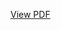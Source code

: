 [View PDF](https://github.com/kushagra0304/CV/blob/5326fbf59cb3f8656c2d9d0938ca9f9965ed3021/Kushagra%20Agarwal%20resume%20%20(4).pdf)
